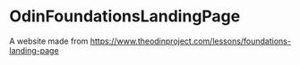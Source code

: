 # OdinFoundationsLandingPage
A website made from https://www.theodinproject.com/lessons/foundations-landing-page
